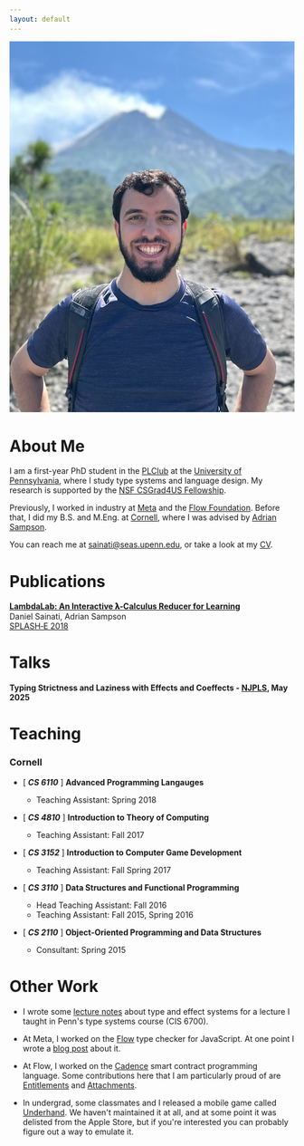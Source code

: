 ```yaml
---
layout: default
---
```

<img class="profile-picture" src="/picture.jpg"> 

# About Me

I am a first-year PhD student in the [PLClub](https://www.cis.upenn.edu/~plclub/) at the [University of Pennsylvania](https://www.cis.upenn.edu/),
where I study type systems and language design. 
My research is supported by the [NSF CSGrad4US Fellowship](https://new.nsf.gov/cise/graduate-fellowships).

Previously, I worked in industry at [Meta](https://opensource.fb.com/) and the [Flow Foundation](https://flow.com/).
Before that, I did my B.S. and M.Eng. at [Cornell](https://www.cs.cornell.edu/), where I was advised by [Adrian Sampson](https://www.cs.cornell.edu/~asampson/). 

You can reach me at [sainati@seas.upenn.edu](mailto:sainati@seas.upenn.edu), or take a look at my [CV](./CV.pdf).

# Publications

**[LambdaLab: An Interactive 𝛌‑Calculus Reducer for Learning](https://www.cs.cornell.edu/~asampson/media/papers/lambdalab-splashe2018.pdf)**\
Daniel Sainati, Adrian Sampson\
[SPLASH‑E 2018](https://2018.splashcon.org/track/splash-2018-SPLASH-E?)

# Talks 

**Typing Strictness and Laziness with Effects and Coeffects - [NJPLS](https://njpls.org/may2025.html), May 2025**

# Teaching

### Cornell
* [ ***CS 6110*** ] **Advanced Programming Langauges**
    * Teaching Assistant: Spring 2018


* [ ***CS 4810*** ] **Introduction to Theory of Computing**
    * Teaching Assistant: Fall 2017


* [ ***CS 3152*** ] **Introduction to Computer Game Development**
    * Teaching Assistant: Fall Spring 2017


* [ ***CS 3110*** ] **Data Structures and Functional Programming**
    * Head Teaching Assistant: Fall 2016
    * Teaching Assistant: Fall 2015, Spring 2016


* [ ***CS 2110*** ] **Object‑Oriented Programming and Data Structures**
    * Consultant: Spring 2015

# Other Work

* I wrote some [lecture notes](./Effects_Lecture_Notes.pdf) about type and effect systems for a lecture I taught in Penn's type systems course (CIS 6700).

* At Meta, I worked on the [Flow](https://flow.org/) type checker for JavaScript. 
At one point I wrote a [blog post](https://medium.com/flow-type/sound-typing-for-this-in-flow-d62db2af969e) about it. 

* At Flow, I worked on the [Cadence](https://cadence-lang.org/) smart contract programming language. 
Some contributions here that I am particularly proud of are [Entitlements](https://cadence-lang.org/docs/1.0/language/access-control#entitlements) and [Attachments](https://cadence-lang.org/docs/1.0/language/attachments).

* In undergrad, some classmates and I released a mobile game called [Underhand](https://play.google.com/store/apps/details?id=edu.cornell.gdiac.underhand&hl=en_US&pli=1).
We haven't maintained it at all, and at some point it was delisted from the Apple Store, but if you're interested you can probably figure out a way to emulate it.

